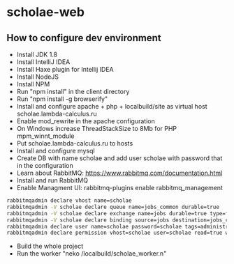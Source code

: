 # scholae-web

## How to configure dev environment

- Install JDK 1.8
- Install IntelliJ IDEA
- Install Haxe plugin for Intellij IDEA
- Install NodeJS
- Install NPM
- Run "npm install" in the client directory
- Run "npm install -g browserify"
- Install and configure apache + php + localbuild/site as virtual host scholae.lambda-calculus.ru
- Enable mod_rewrite in the apache configuration
- On Windows increase ThreadStackSize to 8Mb for PHP mpm_winnt_module
- Put scholae.lambda-calculus.ru to hosts
- Install and configure mysql
- Create DB with name scholae and add user scholae with password that in the configuration
- Learn about RabbitMQ: https://www.rabbitmq.com/documentation.html
- Install and run RabbitMQ
- Enable Managment UI: rabbitmq-plugins enable rabbitmq_management

```bash
rabbitmqadmin declare vhost name=scholae
rabbitmqadmin -V scholae declare queue name=jobs_common durable=true
rabbitmqadmin -V scholae declare exchange name=jobs durable=true type=fanout
rabbitmqadmin -V scholae declare binding source=jobs destination=jobs_common routing_key=common
rabbitmqadmin declare user name=scholae password=scholae tags=administrator
rabbitmqadmin declare permission vhost=scholae user=scholae read=true write=true configure=true
```

- Build the whole project
- Run the worker "neko /localbuild/scholae_worker.n"
